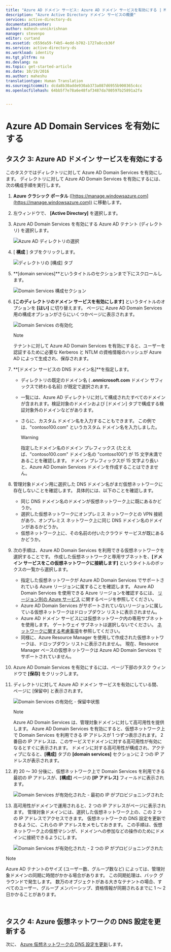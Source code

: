 ```yaml
---
title: "Azure AD ドメイン サービス: Azure AD ドメイン サービスを有効にする | Microsoft Docs"
description: "Azure Active Directory ドメイン サービスの概要"
services: active-directory-ds
documentationcenter: 
author: mahesh-unnikrishnan
manager: stevenpo
editor: curtand
ms.assetid: c659da59-f4b5-4edd-b702-1727a8ccb36f
ms.service: active-directory-ds
ms.workload: identity
ms.tgt_pltfrm: na
ms.devlang: na
ms.topic: get-started-article
ms.date: 10/19/2016
ms.author: maheshu
translationtype: Human Translation
ms.sourcegitcommit: dcda8b30adde930ab373a087d6955b900365c4cc
ms.openlocfilehash: 64bb5f7e78a6e48faf3487da780597b25891a2fa


---
```

# <a name="enable-azure-ad-domain-services"></a>Azure AD Domain Services を有効にする
## <a name="task-3-enable-azure-ad-domain-services"></a>タスク 3: Azure AD ドメイン サービスを有効にする
このタスクではディレクトリに対して Azure AD Domain Services を有効にします。 ディレクトリに対して Azure AD Domain Services を有効にするには、次の構成手順を実行します。

1. **Azure クラシック ポータル** ([https://manage.windowsazure.com](https://manage.windowsazure.com)) に移動します。
2. 左ウィンドウで、 **[Active Directory]** を選択します。
3. Azure AD Domain Services を有効にする Azure AD テナント (ディレクトリ) を選択します。
   
    ![Azure AD ディレクトリの選択](./media/active-directory-domain-services-getting-started/select-aad-directory.png)
4. [ **構成** ] タブをクリックします。
   
    ![ディレクトリの [構成] タブ](./media/active-directory-domain-services-getting-started/configure-tab.png)
5. **[domain services]**というタイトルのセクションまで下にスクロールします。
   
    ![Domain Services 構成セクション](./media/active-directory-domain-services-getting-started/domain-services-configuration.png)
6. **[このディレクトリのドメイン サービスを有効にします]** というタイトルのオプションを **[はい]** に切り替えます。 ページに Azure AD Domain Services 用の構成オプションがさらにいくつかページに表示されます。
   
    ![Domain Services の有効化](./media/active-directory-domain-services-getting-started/enable-domain-services.png)
   
   > [!NOTE]
   > テナントに対して Azure AD Domain Services を有効にすると、ユーザーを認証するために必要な Kerberos と NTLM の資格情報のハッシュが Azure AD によって生成され、保存されます。
   > 
   > 
7. **[ドメイン サービスの DNS ドメイン名]**を指定します。
   
   * ディレクトリの既定のドメイン名 ( **.onmicrosoft.com** ドメイン サフィックスで終わる名前) が既定で選択されます。
   * 一覧には、Azure AD ディレクトリに対して構成されたすべてのドメインが含まれます。検証対象のドメインおよび [ドメイン] タブで構成する検証対象外のドメインなどがあります。
   * さらに、カスタム ドメイン名を入力することもできます。 この例では、"contoso100.com" というカスタム ドメイン名を入力しました。
     
     > [!WARNING]
     > 指定したドメイン名のドメイン プレフィックス (たとえば、"contoso100.com" ドメイン名の "contoso100") が 15 文字未満であることを確認します。 ドメイン プレフィックスが 15 文字より長いと、Azure AD Domain Services ドメインを作成することはできません。
     > 
     > 
8. 管理対象ドメイン用に選択した DNS ドメイン名がまだ仮想ネットワークに存在しないことを確認します。 具体的には、以下のことを確認します。
   
   * 同じ DNS ドメイン名のドメインが仮想ネットワーク上に既にあるかどうか。
   * 選択した仮想ネットワークにオンプレミス ネットワークとの VPN 接続があり、オンプレミス ネットワーク上に同じ DNS ドメイン名のドメインがあるかどうか。
   * 仮想ネットワーク上に、その名前の付いたクラウド サービスが既にあるかどうか。
9. 次の手順は、Azure AD Domain Services を利用できる仮想ネットワークを選択することです。 作成した仮想ネットワークと専用サブネットを、**[ドメイン サービスをこの仮想ネットワークに接続します]** というタイトルのボックスの一覧から選択します。
   
   * 指定した仮想ネットワークが Azure AD Domain Services でサポートされている Azure リージョンに属することを確認します。 Azure AD Domain Services を使用できる Azure リージョンを確認するには、 [リージョン別の Azure サービス](https://azure.microsoft.com/regions/#services/) に関するページを参照してください。
   * Azure AD Domain Services がサポートされていないリージョンに属している仮想ネットワークはドロップダウン リストに表示されません。
   * Azure AD ドメイン サービスには仮想ネットワーク内の専用サブネットを使用します。 ゲートウェイ サブネットは選択しないでください。 [ネットワークに関する考慮事項](active-directory-ds-networking.md)を参照してください。 
   * 同様に、Azure Resource Manager を使用して作成された仮想ネットワークは、ドロップダウン リストに表示されません。 現在、Resource Manager ベースの仮想ネットワークは Azure AD Domain Services でサポートされていません。
10. Azure AD Domain Services を有効にするには、ページ下部のタスク ウィンドウで **[保存]** をクリックします。
11. ディレクトリに対して Azure AD ドメイン サービスを有効にしている間、 ページに [保留中] と表示されます。
    
    ![Domain Services の有効化 - 保留中状態](./media/active-directory-domain-services-getting-started/enable-domain-services-pendingstate.png)
    
    > [!NOTE]
    > Azure AD Domain Services は、管理対象ドメインに対して高可用性を提供します。 Azure AD Domain Services を有効にすると、仮想ネットワーク上で Domain Services を利用できる IP アドレスが 1 つずつ表示されます。 2 番目の IP アドレスは、このサービスでドメインに対する高可用性が有効になるとすぐに表示されます。 ドメインに対する高可用性が構成され、アクティブになると、**[構成]** タブの **[domain services]** セクションに 2 つの IP アドレスが表示されます。
    > 
    > 
12. 約 20 ～ 30 分後に、仮想ネットワーク上で Domain Services を利用できる最初の IP アドレスが、**[構成]** ページの **[IP アドレス]** フィールドに表示されます。
    
    ![Domain Services が有効化された - 最初の IP がプロビジョニングされた](./media/active-directory-domain-services-getting-started/domain-services-enabled-firstdc-available.png)
13. 高可用性がドメインで運用されると、2 つの IP アドレスがページに表示されます。 管理対象ドメインには、選択した仮想ネットワーク上の、この 2 つの IP アドレスでアクセスできます。 仮想ネットワークの DNS 設定を更新できるように、これらの IP アドレスをメモしておきます。 この手順は、仮想ネットワーク上の仮想マシンが、ドメインへの参加などの操作のためにドメインに接続できるようにします。
    
    ![Domain Services が有効化された - 2 つの IP がプロビジョニングされた](./media/active-directory-domain-services-getting-started/domain-services-enabled-bothdcs-available.png)

> [!NOTE]
> Azure AD テナントのサイズ (ユーザー数、グループ数など) によっては、管理対象ドメインの同期に時間がかかる場合があります。 この同期処理は、バック グラウンドで発生します。 数万のオブジェクトがある大きなテナントの場合、すべてのユーザー、グループ メンバーシップ、資格情報が同期されるまでに 1 ～ 2 日かかることがあります。
> 
> 

<br>

## <a name="task-4---update-dns-settings-for-the-azure-virtual-network"></a>タスク 4: Azure 仮想ネットワークの DNS 設定を更新する
次に、 [Azure 仮想ネットワークの DNS 設定を更新](active-directory-ds-getting-started-dns.md)します。




<!--HONumber=Dec16_HO2-->


